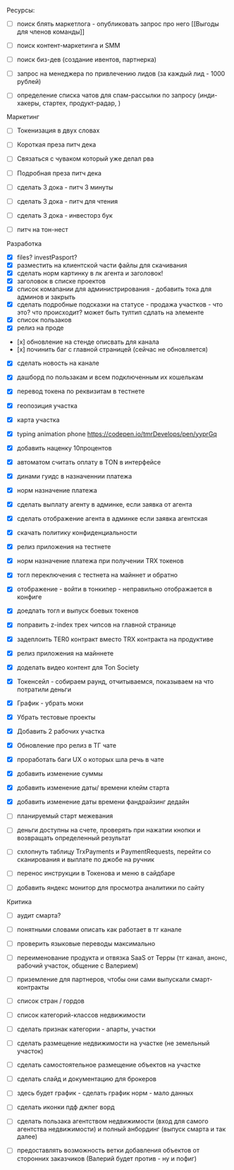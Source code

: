 

Ресурсы:
- [ ] поиск блять маркетлога - опубликовать запрос про него [[Выгоды для членов команды]] 
- [ ] поиск контент-маркетинга и SMM
- [ ] поиск биз-дев (создание ивентов, партнерка)
- [ ] запрос на менеджера по привлечению лидов (за каждый лид - 1000 рублей)
- [ ] определение списка чатов для спам-рассылки по запросу (инди-хакеры, стартех, продукт-радар, )



Маркетинг
- [ ] Токенизация в двух словах
- [ ] Короткая преза питч дека
- [ ] Связаться с чуваком который уже делал рва
- [ ] Подробная преза питч дека
- [ ] сделать 3 дока - питч 3 минуты
- [ ] сделать 3 дока - питч для чтения
- [ ] сделать 3 дока - инвесторз бук
- [ ] питч на тон-нест


Разработка
- [x] files? investPasport?
- [x] разместить на клиентской части файлы для скачивания
- [x] сделать норм картинку в лк агента и заголовок!
- [x] заголовок в списке проектов
- [x] список комапании для администрирования - добавить тока для админов и закрыть
- [x] сделать подробные подсказки на статусе - продажа участков - что это? что происходит? может быть тултип сдлать на элементе
- [x] cписок пользаков
- [x] релиз на проде
- [х] обновление на стенде описвать для канала
- [х] починить баг с главной страницей (сейчас не обновляется)
- [x] сделать новость на канале
- [x] дашборд по пользакам и всем подключенным их кошелькам
- [x] перевод токена по реквизитам в тестнете
- [x] геопозиция участка
- [x] карта участка
- [x] typing animation phone https://codepen.io/tmrDevelops/pen/yyprGq
- [x] добавить наценку 10процентов
- [x] автоматом считать оплату в TON в интерфейсе
- [x] динами гуидс в назначеннии платежа
- [x] норм назначение платежа
- [x] сделать выплату агенту в админке, если заявка от агента
- [x] сделать отображение агента в админке если заявка агентская
- [x] скачать политику конфиденциальности
- [x] релиз приложения на тестнете
- [x] норм назначение платежа при получении TRX токенов
- [x] тогл переключения с тестнета на майннет и обратно
- [x] отображение - войти в тонкипер - неправильно отображается в конфиге
- [x] доедлать тогл и выпуск боевых токенов
- [x] поправить z-index трех чипсов на главной странице
- [x] задеплоить TER0 контракт вместо TRX контракта на продуктиве
- [x] релиз приложения на майннете
- [x] доделать видео контент для Ton Society
- [x] Токенсейл - собираем раунд, отчитываемся, показываем на что потратили деньги
- [x] График - убрать моки
- [x] Убрать тестовые проекты
- [x] Добавить 2 рабочих участка
- [x] Обновление про релиз в ТГ чате
- [x] проработать баги UX о которых шла речь в чате
- [x] добавить изменение суммы
- [x] добавить изменение даты/ времени клейм старта
- [x] добавить изменение даты времени фандрайзинг дедайн
- [ ] планируемый старт межевания
- [ ] деньги доступны на счете, проверять при нажатии кнопки и возвращать определенный результат
- [ ] схлопнуть таблицу TrxPayments и PaymentRequests, перейти со сканирования и выплате по джобе на ручник


- [ ] перенос инструкции в Токенова и меню в сайдбаре
- [ ] добавить яндекс  монитор для просмотра аналитики по сайту 


Критика 
- [ ] аудит смарта?
- [ ] понятными словами описать как работает в тг канале
- [ ] проверить языковые переводы максимально
- [ ] переименование продукта и отвязка SaaS от Терры (тг канал, анонс, рабочий участок, общение с Валерием)
- [ ] приземление для партнеров, чтобы они сами выпускали смарт-контракты
- [ ] список стран / гордов
- [ ] список категорий-классов недвижимости
- [ ] сделать признак категории - апарты, участки
- [ ] сделать размещение недвижимости на участке (не земельный участок) 
- [ ] сделать самостоятельное размещение объектов на участке
- [ ] сделать слайд и документацию для брокеров
- [ ] здесь будет график - сделать график норм - мало данных
- [ ] сделать иконки пдф джпег ворд
- [ ] сделать пользака агентством недвижимости (вход для самого агентства недвижимости) и полный анбординг (выпуск смарта и так далее)
- [ ] предоставлять возможность ветки добавления объектов от сторонних заказчиков (Валерий будет против - ну и пофиг)

 
